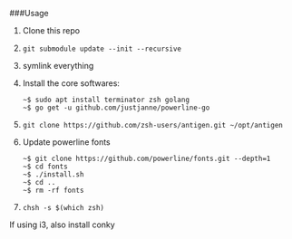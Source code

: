 ###Usage

1. Clone this repo
2. ```git submodule update --init --recursive```
3. symlink everything

4. Install the core softwares:
    ```
    ~$ sudo apt install terminator zsh golang
    ~$ go get -u github.com/justjanne/powerline-go
    ```

5. ```git clone https://github.com/zsh-users/antigen.git ~/opt/antigen```
6. Update powerline fonts
    ```
    ~$ git clone https://github.com/powerline/fonts.git --depth=1
    ~$ cd fonts
    ~$ ./install.sh
    ~$ cd ..
    ~$ rm -rf fonts
    ```
7. ```chsh -s $(which zsh)```


If using i3, also install conky

